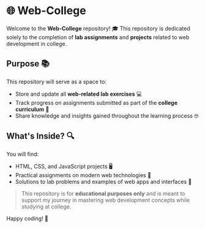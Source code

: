 # 🌐 Web-College

Welcome to the **Web-College** repository! 🎓 This repository is dedicated solely to the completion of **lab assignments** and **projects** related to web development in college.

## Purpose 📚
This repository will serve as a space to:
- Store and update all **web-related lab exercises** 💻
- Track progress on assignments submitted as part of the **college curriculum** 🏫
- Share knowledge and insights gained throughout the learning process 🤓

## What's Inside? 🔍
You will find:
- HTML, CSS, and JavaScript projects 🖥️
- Practical assignments on modern web technologies 🚀
- Solutions to lab problems and examples of web apps and interfaces 🌈

> This repository is for **educational purposes only** and is meant to support my journey in mastering web development concepts while studying at college.

Happy coding! 🚀
